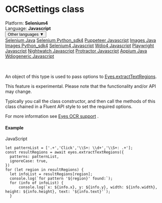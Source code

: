 # OCRSettings class
<div class='platform-bar-container-div'><div class='platform-bar-div'>Platform:  <b> Selenium4</b>
</div><div class='platform-bar-div'>Language: <b>Javascript</b></div><div class='dropdown-button-container-div'><button class='sdk-language-dropdown-button'>Other languages ▼</button><div class='dropdown-content'>
<a href='../../selenium/java/textregionsettings'>Selenium Java</a>
<a href='../../selenium/python_sdk4/textregionsettings'>Selenium Python_sdk4</a>
<a href='../../puppeteer/javascript/textregionsettings'>Puppeteer Javascript</a>
<a href='../../images/java/textregionsettings'>Images Java</a>
<a href='../../images/python_sdk4/textregionsettings'>Images Python_sdk4</a>
<a href='../../selenium4/javascript/textregionsettings'>Selenium4 Javascript</a>
<a href='../../wdio4/javascript/textregionsettings'>Wdio4 Javascript</a>
<a href='../../playwright/javascript/textregionsettings'>Playwright Javascript</a>
<a href='../../nightwatch/javascript/textregionsettings'>Nightwatch Javascript</a>
<a href='../../protractor/javascript/textregionsettings'>Protractor Javascript</a>
<a href='../../appium/java/textregionsettings'>Appium Java</a>
<a href='../../wdiogeneric/javascript/textregionsettings'>Wdiogeneric Javascript</a>
</div></div><br /><br /></div>




An object of this type is used to pass options to [Eyes.extractTextRegions](../classes-gen/class_eyes/method-eyes-extracttextregions-selenium4-javascript.html).

This feature is experimental. Please note that the functionality and/or API may change.

Typically you call the class constructor, and then call the methods of this class chained in a Fluent API style to set the required options.

For more information see [Eyes OCR support](https://applitools.com/docs/features/ocr.html) .

#### Example


JavaScript

    let patternList = ['.+','Click','\\S+: \\d+','\\S+: .+'];
    const resultRegions = await eyes.extractTextRegions({
      patterns: patternList,
      ignoreCase: true,
    })
    for (let region in resultRegions) {
      let infoList = resultRegions[region];
      console.log(`for pattern '${region}' found:`);
      for (info of infoList) {
          console.log(`x: ${info.x}, y: ${info.y}, width: ${info.width}, height: ${info.height}, text: '${info.text}'`);
      }
